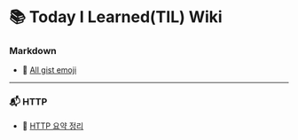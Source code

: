 # :books: Today I Learned(TIL) Wiki


### Markdown 
- :blue_book: [All gist emoji](https://gist.github.com/rxaviers/7360908)

---

### :mailbox_with_mail: HTTP
- :page_facing_up: [HTTP 요약 정리](https://github.com/LeeJun1118/TIL/blob/main/http/basic.md)
